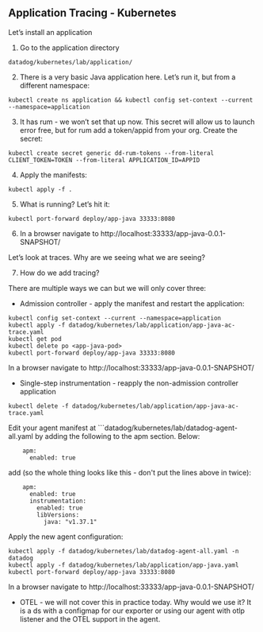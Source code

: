 Application Tracing - Kubernetes
--

Let’s install an application  
  
1) Go to the application directory  
  
```  
datadog/kubernetes/lab/application/  
```  
  
2) There is a very basic Java application here.  Let’s run it, but from a different namespace:  
  

```
kubectl create ns application && kubectl config set-context --current --namespace=application  
```  
  
3) It has rum - we won’t set that up now.  This secret will allow us to launch error free, but for rum add a token/appid from your org.  Create the secret:  
  
```  
kubectl create secret generic dd-rum-tokens --from-literal CLIENT_TOKEN=TOKEN --from-literal APPLICATION_ID=APPID  
```  
  
4) Apply the manifests:  
  
```  
kubectl apply -f .  
```  
    
5) What is running?  Let’s hit it:  
  
```  
kubectl port-forward deploy/app-java 33333:8080  
```  
  
6) In a browser navigate to http://localhost:33333/app-java-0.0.1-SNAPSHOT/  
  
Let’s look at traces.  Why are we seeing what we are seeing?  
  
7) How do we add tracing?  
  
There are multiple ways we can but we will only cover three:  
  
* Admission controller - apply the manifest and restart the application:  
  
```  
kubectl config set-context --current --namespace=application  
kubectl apply -f datadog/kubernetes/lab/application/app-java-ac-trace.yaml  
kubectl get pod  
kubectl delete po <app-java-pod>  
kubectl port-forward deploy/app-java 33333:8080  
```  
  
In a browser navigate to http://localhost:33333/app-java-0.0.1-SNAPSHOT/  
  
* Single-step instrumentation - reapply the non-admission controller application  
  
```  
kubectl delete -f datadog/kubernetes/lab/application/app-java-ac-trace.yaml  
```  

Edit your agent manifest at ```datadog/kubernetes/lab/datadog-agent-all.yaml by adding the following to the apm section.  Below:    
  
```  
    apm:  
      enabled: true  
```  
  
add (so the whole thing looks like this - don't put the lines above in twice):  
    
```  
    apm:  
      enabled: true  
      instrumentation:  
        enabled: true  
        libVersions:  
          java: "v1.37.1"  
```  

Apply the new agent configuration:  
  
```  
kubectl apply -f datadog/kubernetes/lab/datadog-agent-all.yaml -n datadog
kubectl apply -f datadog/kubernetes/lab/application/app-java.yaml  
kubectl port-forward deploy/app-java 33333:8080  
```  

In a browser navigate to http://localhost:33333/app-java-0.0.1-SNAPSHOT/
      
* OTEL - we will not cover this in practice today.  Why would we use it?  It is a ds with a configmap for our exporter or using our agent with otlp listener and the OTEL support in the agent.    
